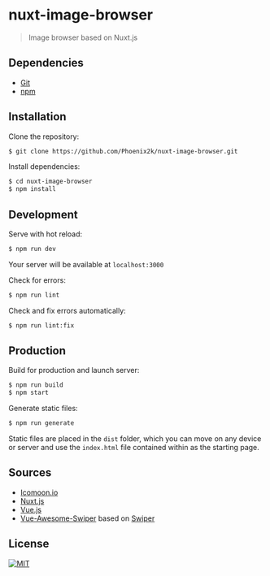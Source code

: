nuxt-image-browser
==================
> Image browser based on Nuxt.js

## Dependencies
* [Git](https://git-scm.com/)
* [npm](https://www.npmjs.com/)

## Installation
Clone the repository:
```bash
$ git clone https://github.com/Phoenix2k/nuxt-image-browser.git
```

Install dependencies:
```bash
$ cd nuxt-image-browser
$ npm install
```

## Development
Serve with hot reload:
```bash
$ npm run dev
```
Your server will be available at `localhost:3000`

Check for errors:
```bash
$ npm run lint
```

Check and fix errors automatically:
```bash
$ npm run lint:fix
```

## Production
Build for production and launch server:
```bash
$ npm run build
$ npm start
```

Generate static files:
```bash
$ npm run generate
```
Static files are placed in the `dist` folder, which you can move on any device or server and use the `index.html` file contained within as the starting page.

## Sources
* [Icomoon.io](https://icomoon.io/)
* [Nuxt.js](https://nuxtjs.org/)
* [Vue.js](https://vuejs.org/)
* [Vue-Awesome-Swiper](https://surmon-china.github.io/vue-awesome-swiper/) based on [Swiper](http://idangero.us/swiper/)

## License
[![MIT](https://img.shields.io/badge/license-MIT-green.svg?style=flat-square)](LICENSE.md)
